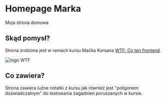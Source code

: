 # Homepage Marka

Moja strona domowa

## Skąd pomysł?

Strona zrobiona jest w ramach kursu Maćka Korsana [WTF: Co ten frontend](https://cotenfrontend.pl).

![logo WTF](https://edu.devstyle.pl/wp-content/uploads/2019/03/wtf-wpidea.png)

## Co zawiera?

Strona zawiera luźne notatki z kursu jak również jest "poligonem doświadczalnym" do testowania zagadnień poruszanych w kursie.
